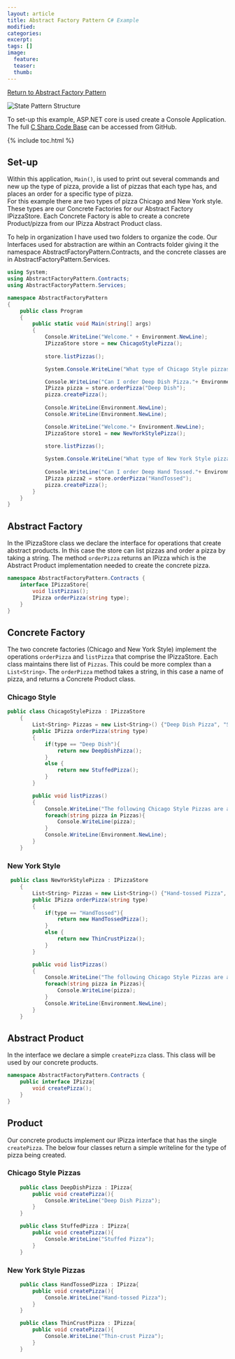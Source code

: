```yaml
---
layout: article
title: Abstract Factory Pattern C# Example
modified:
categories: 
excerpt: 
tags: []
image:
  feature: 
  teaser:
  thumb:
---
```


<a href="{{ site.url }}/creational/abstractfactory" class="btn"> <i class="fa fa-arrow-left" aria-hidden="true"></i> Return to Abstract Factory Pattern</a>

![State Pattern Structure](http://www.dofactory.com/images/diagrams/net/abstract.gif)

To set-up this example,  ASP.NET core is used create a Console Application. The full <a href="https://github.com/2joephillips/DPatterns-Examples/tree/master/creational/abstractFactory/csharp" target="_blank">C Sharp Code Base</a> can be accessed from GitHub.

{% include toc.html %}

## Set-up
Within this application, <code>Main()</code>, is used to print out several commands and new up the type of 
pizza, provide a list of pizzas that each type has, and places an order for a specific type of pizza.  
For this example there are two types of pizza Chicago and New York style. These types are our Concrete Factories for our Abstract Factory IPizzaStore.
Each Concrete Factory is able to create a concrete Product/pizza from our IPizza Abstract Product class.

To help in organization I have used two folders to organize the code. Our Interfaces used for abstraction are within an Contracts folder giving it the namespace
AbstractFactoryPattern.Contracts, and the concrete classes are in AbstractFactoryPattern.Services.

```csharp
using System;
using AbstractFactoryPattern.Contracts;
using AbstractFactoryPattern.Services;

namespace AbstractFactoryPattern
{
    public class Program
    {
        public static void Main(string[] args)
        {
            Console.WriteLine("Welcome." + Environment.NewLine);
            IPizzaStore store = new ChicagoStylePizza();
            
            store.listPizzas();

            System.Console.WriteLine("What type of Chicago Style pizzas' do you have?"+ Environment.NewLine);

            Console.WriteLine("Can I order Deep Dish Pizza."+ Environment.NewLine);  
            IPizza pizza = store.orderPizza("Deep Dish");
            pizza.createPizza();
            
            Console.WriteLine(Environment.NewLine);
            Console.WriteLine(Environment.NewLine);

            Console.WriteLine("Welcome."+ Environment.NewLine);
            IPizzaStore store1 = new NewYorkStylePizza();
            
            store.listPizzas();

            System.Console.WriteLine("What type of New York Style pizzas' do you have?"+ Environment.NewLine);
            
            Console.WriteLine("Can I order Deep Hand Tossed."+ Environment.NewLine);
            IPizza pizza2 = store.orderPizza("HandTossed");
            pizza.createPizza();
        }
    }
}
```

## Abstract Factory

In the IPizzaStore class we declare the interface for operations that create abstract products. In this case
the store can list pizzas and order a pizza by taking a string. The method <code>orderPizza</code> returns an IPizza which is the 
Abstract Product implementation needed to create the concrete pizza.

```csharp
namespace AbstractFactoryPattern.Contracts {
    interface IPizzaStore{
        void listPizzas();
        IPizza orderPizza(string type);
    }
}
```

## Concrete Factory

The two concrete factories (Chicago and New York Style) implement the operations <code>orderPizza</code> and <code>listPizza</code> that comprise the IPizzaStore.
Each class maintains there list of <code>Pizzas</code>. This could be more complex than a <code>List&lt;String></code>. The <code>orderPizza</code>
method takes a string, in this case a name of pizza, and returns a Concrete Product class. 

### Chicago Style
```csharp
public class ChicagoStylePizza : IPizzaStore
    {
        List<String> Pizzas = new List<String>() {"Deep Dish Pizza", "Stuffed Pizza"};
        public IPizza orderPizza(string type)
        {
            if(type == "Deep Dish"){
                return new DeepDishPizza();
            }
            else {
                return new StuffedPizza();
            }
        }

        public void listPizzas()
        {
            Console.WriteLine("The following Chicago Style Pizzas are available");
            foreach(string pizza in Pizzas){
                Console.WriteLine(pizza);
            }
            Console.WriteLine(Environment.NewLine);
        }
    }
```
### New York Style
```csharp
 public class NewYorkStylePizza : IPizzaStore
    {
        List<String> Pizzas = new List<String>() {"Hand-tossed Pizza", "Thin-crust Pizza"};
        public IPizza orderPizza(string type)
        {
            if(type == "HandTossed"){
                return new HandTossedPizza();
            }
            else {
                return new ThinCrustPizza();
            }
        }

        public void listPizzas()
        {
            Console.WriteLine("The following Chicago Style Pizzas are available" );
            foreach(string pizza in Pizzas){
                Console.WriteLine(pizza);
            }
            Console.WriteLine(Environment.NewLine);
        }
    }
```

## Abstract Product
In the interface we declare a simple <code>createPizza</code> class. This class will be used by our concrete products. 

```csharp
namespace AbstractFactoryPattern.Contracts {
    public interface IPizza{
        void createPizza();
    }
}
```

## Product
Our concrete products implement our IPizza interface that has the single  <code>createPizza</code>. The below four classes return a simple writeline 
for the type of pizza being created.

### Chicago Style Pizzas
```csharp
    public class DeepDishPizza : IPizza{
        public void createPizza(){
            Console.WriteLine("Deep Dish Pizza");
        }
    }
```

```csharp
    public class StuffedPizza : IPizza{
        public void createPizza(){
            Console.WriteLine("Stuffed Pizza");
        }
    }
```

### New York Style Pizzas
```csharp
    public class HandTossedPizza : IPizza{
        public void createPizza(){
            Console.WriteLine("Hand-tossed Pizza");
        }
    }
```

```csharp
    public class ThinCrustPizza : IPizza{
        public void createPizza(){
            Console.WriteLine("Thin-crust Pizza");
        }
    }
```